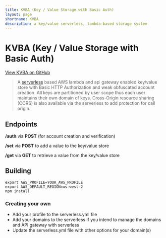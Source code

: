 ```yaml
---
title: KVBA (Key / Value Storage with Basic Auth)
layout: page
shortname: KVBA
description: a key/value serverless, lambda-based storage system
---
```


# KVBA (Key / Value Storage with Basic Auth)

[View KVBA on GitHub](https://github.com/cbschuld/kvba)

> A [serverless](https://serverless.com/) based AWS lambda and api gateway enabled key/value store with Basic HTTP Authorization and weak obfuscated account creation.  All keys are partitioned by user scope thus each user maintains their own domain of keys.  Cross-Origin resource sharing (CORS) is also available via the serverless to add protection for call origin.

## Endpoints
**/auth** via **POST** (for account creation and verification)

**/set** via **POST** to add a value to the key/value store

**/get** via **GET** to retrieve a value from the key/value store

## Building
```
export AWS_PROFILE=YOUR_AWS_PROFILE
export AWS_DEFAULT_REGION=us-west-2
npm install
```

### Creating your own
+ Add your profile to the serverless.yml file
+ Add your domains to the serverless if you intend to manage the domains and API gateway with serverless
+ Update the serverless.yml file with other options for your domain(s)
